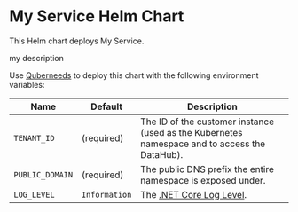 # My Service Helm Chart

This Helm chart deploys My Service.

my description

Use [Quberneeds](https://github.com/AXOOM/Quberneeds) to deploy this chart with the following environment variables:

| Name            | Default       | Description                                                                                                                |
|-----------------|---------------|----------------------------------------------------------------------------------------------------------------------------|
| `TENANT_ID`     | (required)    | The ID of the customer instance (used as the Kubernetes namespace and to access the DataHub).                              |
| `PUBLIC_DOMAIN` | (required)    | The public DNS prefix the entire namespace is exposed under.                                                               |
| `LOG_LEVEL`     | `Information` | The [.NET Core Log Level](https://docs.microsoft.com/en-us/aspnet/core/fundamentals/logging/?tabs=aspnetcore2x#log-level). |
